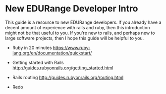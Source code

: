 # New EDURange Developer Intro

This guide is a resource to new EDURange developers. If you already have
a decent amount of experience with rails and ruby, then this introduction
might not be that useful to you. If you're new to rails, and perhaps new
to large software projects, then I hope this guide will be helpful to you.

- Ruby in 20 minutes
https://www.ruby-lang.org/en/documentation/quickstart/

- Getting started with Rails
http://guides.rubyonrails.org/getting_started.html

- Rails routing
http://guides.rubyonrails.org/routing.html

- Redo
